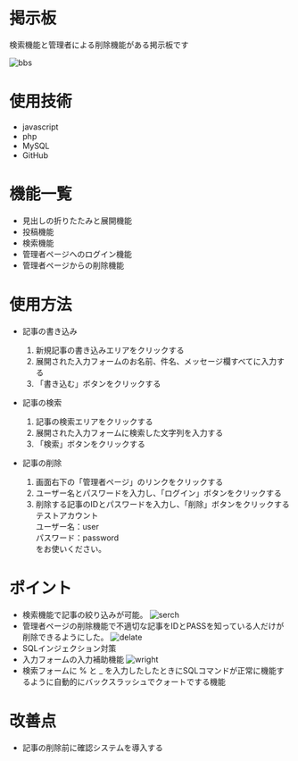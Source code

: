 # 掲示板
検索機能と管理者による削除機能がある掲示板です

![bbs](https://user-images.githubusercontent.com/92970448/141229444-0a6cfb76-a188-4aa6-94e6-250de1229c1c.PNG)

# 使用技術
* javascript
* php
* MySQL
* GitHub

# 機能一覧
* 見出しの折りたたみと展開機能
* 投稿機能
* 検索機能
* 管理者ページへのログイン機能
* 管理者ページからの削除機能

# 使用方法
* 記事の書き込み
    1. 新規記事の書き込みエリアをクリックする
    2. 展開された入力フォームのお名前、件名、メッセージ欄すべてに入力する
    3. 「書き込む」ボタンをクリックする

* 記事の検索
    1. 記事の検索エリアをクリックする
    2. 展開された入力フォームに検索した文字列を入力する
    3. 「検索」ボタンをクリックする  

* 記事の削除
    1. 画面右下の「管理者ページ」のリンクをクリックする
    2. ユーザー名とパスワードを入力し、「ログイン」ボタンをクリックする
    3. 削除する記事のIDとパスワードを入力し、「削除」ボタンをクリックする  
        テストアカウント  
        ユーザー名：user  
        パスワード：password    
        をお使いください。


# ポイント
* 検索機能で記事の絞り込みが可能。
    ![serch](https://gyazo.com/11eca04d17eb0505fb0298c213ba9275.gif)
* 管理者ページの削除機能で不適切な記事をIDとPASSを知っている人だけが削除できるようにした。
    ![delate](https://gyazo.com/f9fd2ef275632e0b6ced8082aee83717.gif)
* SQLインジェクション対策
* 入力フォームの入力補助機能
    ![wright](https://gyazo.com/465d212e5cc7875de53499ca80a0a2f1.gif)
* 検索フォームに % と _ を入力したしたときにSQLコマンドが正常に機能するように自動的にバックスラッシュでクォートでする機能

 # 改善点
 * 記事の削除前に確認システムを導入する
